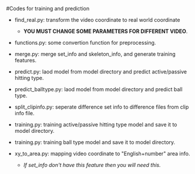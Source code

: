 #Codes for training and prediction

- find_real.py: transform the video coordinate to real world coordinate
	- **YOU MUST CHANGE SOME PARAMETERS FOR DIFFERENT VIDEO**.

- functions.py: some convertion function for preprocessing.

- merge.py: merge set_info and skeleton_info, and generate training features.

- predict.py: laod model from model directory and predict active/passive hitting type.

- predict_balltype.py: laod model from model directory and predict ball type.

- split_clipinfo.py: seperate difference set info to difference files from clip info file.

- training.py: training active/passive hitting type model and save it to model directory.

- training.py: training ball type model and save it to model directory.

- xy_to_area.py: mapping video coordinate to "English+number" area info.
	- *If set_info don't have this feature then you will need this.*